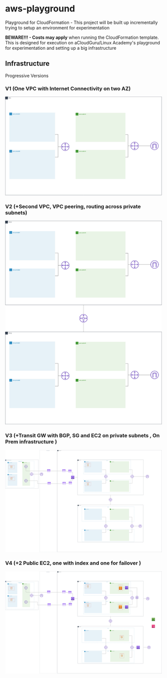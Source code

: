# aws-playground
Playground for CloudFormation - This project will be built up incrementally trying to setup an environment for experimentation

**BEWARE!!! - Costs may apply** when running the CloudFormation template. This is designed for execution on aCloudGuru/Linux Academy's playground for experimentation and setting up a big infrastructure

## Infrastructure
Progressive Versions

### V1 (One VPC with Internet Connectivity on two AZ) 
![alt text](00_Infrastructure/aws-playground-infrastructure.jpg "Infra")

### V2 (+Second VPC, VPC peering, routing across private subnets) 
![alt text](00_Infrastructure/aws-playground-infrastructure_v2.jpg "Infra")

### V3 (+Transit GW with BGP, SG and EC2 on private subnets , On Prem infrastructure )
![alt text](00_Infrastructure/aws-playground-infrastructure_v3.jpg "Infra")

### V4 (+2 Public EC2, one with index and one for failover )
![alt text](00_Infrastructure/aws-playground-infrastructure_v4.jpg "Infra")
